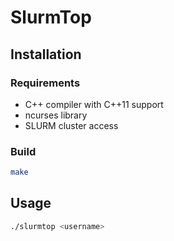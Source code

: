 # SlurmTop

## Installation

### Requirements
- C++ compiler with C++11 support
- ncurses library
- SLURM cluster access

### Build
```bash
make
```

## Usage

```bash
./slurmtop <username>
```
